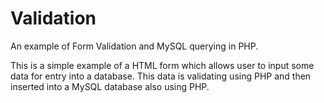 # Validation
An example of Form Validation and MySQL querying in PHP.


This is a simple example of a HTML form which allows user to input some data for entry into a database. This data is validating using PHP and then inserted into a MySQL database also using PHP.
